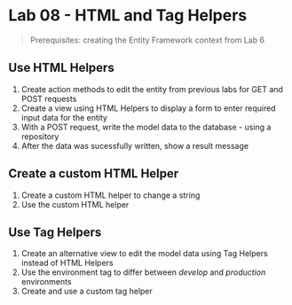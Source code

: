 # Lab 08 - HTML and Tag Helpers

> Prerequisites: creating the Entity Framework context from Lab 6

## Use HTML Helpers

1. Create action methods to edit the entity from previous labs for GET and POST requests
2. Create a view using HTML Helpers to display a form to enter required input data for the entity
3. With a POST request, write the model data to the database - using a repository
4. After the data was sucessfully written, show a result message

## Create a custom HTML Helper

1. Create a custom HTML helper to change a string
2. Use the custom HTML helper

## Use Tag Helpers

1. Create an alternative view to edit the model data using Tag Helpers instead of HTML Helpers
2. Use the environment tag to differ between *develop* and *production* environments
3. Create and use a custom tag helper